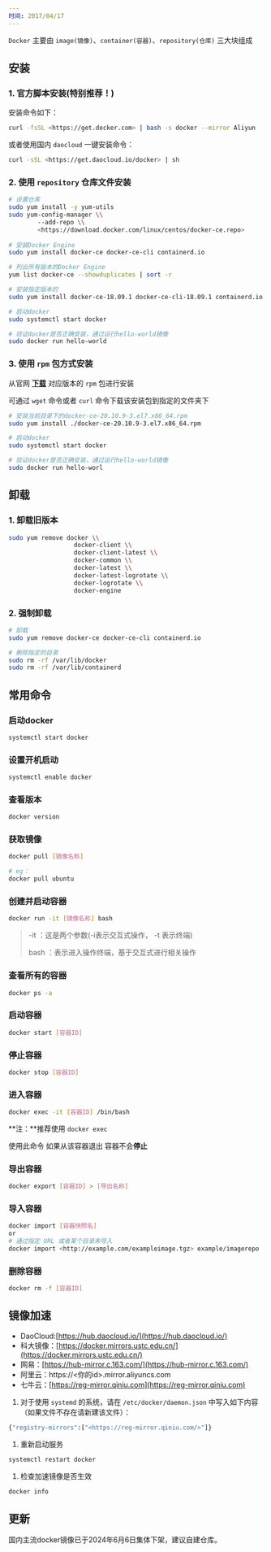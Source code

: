 ```yaml
---
时间: 2017/04/17
---
```

`Docker` 主要由 `image(镜像)`、`container(容器)`、`repository(仓库)` 三大块组成

## 安装

### 1. 官方脚本安装(特别推荐！)

安装命令如下：

```bash
curl -fsSL <https://get.docker.com> | bash -s docker --mirror Aliyun
```

或者使用国内 `daocloud` 一键安装命令：

```bash
curl -sSL <https://get.daocloud.io/docker> | sh
```

### 2. 使用 `repository` 仓库文件安装

```bash
# 设置仓库
sudo yum install -y yum-utils
sudo yum-config-manager \\
	    --add-repo \\
	    <https://download.docker.com/linux/centos/docker-ce.repo>
	    
# 安装Docker Engine
sudo yum install docker-ce docker-ce-cli containerd.io

# 列出所有版本的Docker Engine
yum list docker-ce --showduplicates | sort -r

# 安装指定版本的
sudo yum install docker-ce-18.09.1 docker-ce-cli-18.09.1 containerd.io

# 启动docker
sudo systemctl start docker

# 验证docker是否正确安装，通过运行hello-world镜像
sudo docker run hello-world
```

### 3. 使用 `rpm` 包方式安装

从官网 [**下载**](https://download.docker.com/linux/centos/) 对应版本的 `rpm` 包进行安装

可通过 `wget` 命令或者 `curl` 命令下载该安装包到指定的文件夹下

```bash
# 安装当前目录下的docker-ce-20.10.9-3.el7.x86_64.rpm
sudo yum install ./docker-ce-20.10.9-3.el7.x86_64.rpm

# 启动docker
sudo systemctl start docker

# 验证docker是否正确安装，通过运行hello-world镜像
sudo docker run hello-worl
```

## 卸载

### 1. 卸载旧版本

```bash
sudo yum remove docker \\
                  docker-client \\
                  docker-client-latest \\
                  docker-common \\
                  docker-latest \\
                  docker-latest-logrotate \\
                  docker-logrotate \\ 
                  docker-engine
```

### 2. 强制卸载

```bash
# 卸载
sudo yum remove docker-ce docker-ce-cli containerd.io

# 删除指定的目录
sudo rm -rf /var/lib/docker
sudo rm -rf /var/lib/containerd
```

## 常用命令

### 启动docker

```bash
systemctl start docker
```

### 设置开机启动

```bash
systemctl enable docker
```

### 查看版本

```bash
docker version
```

### 获取镜像

```bash
docker pull [镜像名称]

# eg：
docker pull ubuntu
```

### 创建并启动容器

```bash
docker run -it [镜像名称] bash
```

> -it ：这是两个参数(-i表示交互式操作， -t 表示终端)
> 
> bash ：表示进入操作终端，基于交互式进行相关操作

### 查看所有的容器

```bash
docker ps -a
```

### 启动容器

```bash
docker start [容器ID]
```

### 停止容器

```bash
docker stop [容器ID]
```

### 进入容器

```bash
docker exec -it [容器ID] /bin/bash
```

**注：**推荐使用 `docker exec`

使用此命令 如果从该容器退出 容器不会**停止**

### 导出容器

```bash
docker export [容器ID] > [导出名称]
```

### 导入容器

```bash
docker import [容器快照名]
or
# 通过指定 URL 或者某个目录来导入
docker import <http://example.com/exampleimage.tgz> example/imagerepo
```

### 删除容器

```bash
docker rm -f [容器ID]
```

## 镜像加速

- DaoCloud:[https://hub.daocloud.io/](https://hub.daocloud.io/)
- 科大镜像：[https://docker.mirrors.ustc.edu.cn/](https://docker.mirrors.ustc.edu.cn/)
- 网易：[https://hub-mirror.c.163.com/](https://hub-mirror.c.163.com/)
- 阿里云：https://<你的id>.mirror.aliyuncs.com
- 七牛云：[https://reg-mirror.qiniu.com](https://reg-mirror.qiniu.com)

1. 对于使用 `systemd` 的系统，请在 `/etc/docker/daemon.json` 中写入如下内容（如果文件不存在请新建该文件）：

```bash
{"registry-mirrors":["<https://reg-mirror.qiniu.com/>"]}
```

1. 重新启动服务

```bash
systemctl restart docker
```

1. 检查加速镜像是否生效

```bash
docker info
```

## 更新

国内主流docker镜像已于2024年6月6日集体下架，建议自建仓库。